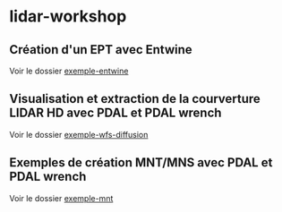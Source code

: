 # lidar-workshop

## Création d'un EPT avec Entwine

Voir le dossier [exemple-entwine](exemple-entwine)

## Visualisation et extraction de la courverture LIDAR HD avec PDAL et PDAL wrench

Voir le dossier [exemple-wfs-diffusion](exemple-wfs-diffusion)

## Exemples de création MNT/MNS avec PDAL et PDAL wrench

Voir le dossier [exemple-mnt](exemple-mnt)
